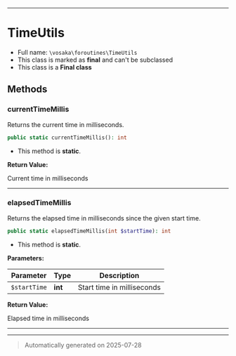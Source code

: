 ***

# TimeUtils





* Full name: `\vosaka\foroutines\TimeUtils`
* This class is marked as **final** and can't be subclassed
* This class is a **Final class**




## Methods


### currentTimeMillis

Returns the current time in milliseconds.

```php
public static currentTimeMillis(): int
```



* This method is **static**.





**Return Value:**

Current time in milliseconds




***

### elapsedTimeMillis

Returns the elapsed time in milliseconds since the given start time.

```php
public static elapsedTimeMillis(int $startTime): int
```



* This method is **static**.




**Parameters:**

| Parameter | Type | Description |
|-----------|------|-------------|
| `$startTime` | **int** | Start time in milliseconds |


**Return Value:**

Elapsed time in milliseconds




***


***
> Automatically generated on 2025-07-28
